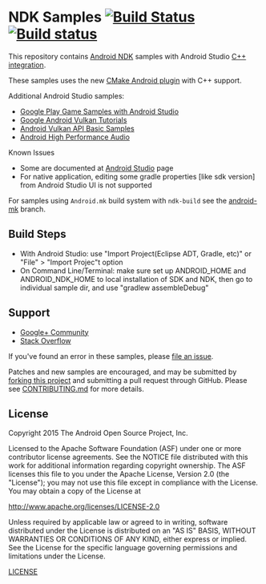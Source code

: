 NDK Samples [![Build Status](https://travis-ci.org/googlesamples/android-ndk.svg?branch=master)](https://travis-ci.org/googlesamples/android-ndk) [![Build status](https://ci.appveyor.com/api/projects/status/48tbtqwg4heytmnq?svg=true)](https://ci.appveyor.com/project/proppy/android-ndk)
===========

This repository contains [Android NDK][0] samples with Android Studio [C++ integration](https://www.youtube.com/watch?v=f7ihSQ44WO0&feature=youtu.be).

These samples uses the new [CMake Android plugin](http://tools.android.com/tech-docs/external-c-builds) with C++ support.

Additional Android Studio samples:    
- [Google Play Game Samples with Android Studio](https://github.com/playgameservices/cpp-android-basic-samples)
- [Google Android Vulkan Tutorials](https://github.com/googlesamples/android-vulkan-tutorials)
- [Android Vulkan API Basic Samples](https://github.com/googlesamples/vulkan-basic-samples)
- [Android High Performance Audio](https://github.com/googlesamples/android-audio-high-performance)	

Known Issues
- Some are documented at [Android Studio](http://tools.android.com/knownissues) page
- For native application, editing some gradle properties [like sdk version] from Android Studio UI is not supported

For samples using `Android.mk` build system with `ndk-build` see the [android-mk](https://github.com/googlesamples/android-ndk/tree/android-mk) branch.

Build Steps
----------
- With Android Studio: use "Import Project(Eclipse ADT, Gradle, etc)" or "File" > "Import Projec"t option
- On Command Line/Terminal:  make sure set up ANDROID_HOME and ANDROID_NDK_HOME to local installation of SDK and NDK, then go to individual sample dir, and use "gradlew assembleDebug"
 
Support
-------

- [Google+ Community](https://plus.google.com/communities/105153134372062985968)
- [Stack Overflow](http://stackoverflow.com/questions/tagged/android)

If you've found an error in these samples, please [file an issue](https://github.com/googlesamples/android-ndk/issues/new).

Patches and new samples are encouraged, and may be submitted by [forking this project](https://github.com/googlesamples/android-ndk/fork) and
submitting a pull request through GitHub. Please see [CONTRIBUTING.md](CONTRIBUTING.md) for more details.

License
-------

Copyright 2015 The Android Open Source Project, Inc.

Licensed to the Apache Software Foundation (ASF) under one or more contributor
license agreements.  See the NOTICE file distributed with this work for
additional information regarding copyright ownership.  The ASF licenses this
file to you under the Apache License, Version 2.0 (the "License"); you may not
use this file except in compliance with the License.  You may obtain a copy of
the License at

http://www.apache.org/licenses/LICENSE-2.0

Unless required by applicable law or agreed to in writing, software
distributed under the License is distributed on an "AS IS" BASIS, WITHOUT
WARRANTIES OR CONDITIONS OF ANY KIND, either express or implied.  See the
License for the specific language governing permissions and limitations under
the License.

[LICENSE](LICENSE)

[0]: https://developer.android.com/ndk
